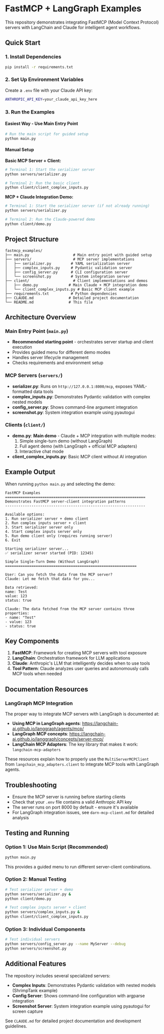 # FastMCP + LangGraph Examples

This repository demonstrates integrating FastMCP (Model Context Protocol) servers with LangChain and Claude for intelligent agent workflows.

## Quick Start

### 1. Install Dependencies

```bash
pip install -r requirements.txt
```

### 2. Set Up Environment Variables

Create a `.env` file with your Claude API key:
```bash
ANTHROPIC_API_KEY=your_claude_api_key_here
```

### 3. Run the Examples

#### Easiest Way - Use Main Entry Point
```bash
# Run the main script for guided setup
python main.py
```

#### Manual Setup

**Basic MCP Server + Client:**
```bash
# Terminal 1: Start the serializer server
python servers/serializer.py

# Terminal 2: Run the basic client
python client/client_complex_inputs.py
```

**MCP + Claude Integration Demo:**
```bash
# Terminal 1: Start the serializer server (if not already running)
python servers/serializer.py

# Terminal 2: Run the Claude-powered demo
python client/demo.py
```

## Project Structure

```
fastmcp_examples/
├── main.py                    # Main entry point with guided setup
├── servers/                   # MCP server implementations
│   ├── serializer.py         # YAML serialization server
│   ├── complex_inputs.py     # Pydantic validation server  
│   ├── config_server.py      # CLI configuration server
│   └── screenshot.py         # System integration server
├── client/                    # Client implementations and demos
│   ├── demo.py              # Main Claude + MCP integration demo
│   └── client_complex_inputs.py # Basic MCP client example
├── requirements.txt          # Python dependencies
├── CLAUDE.md                # Detailed project documentation
└── README.md                # This file
```

## Architecture Overview

### Main Entry Point (`main.py`)
- **Recommended starting point** - orchestrates server startup and client execution
- Provides guided menu for different demo modes
- Handles server lifecycle management
- Checks requirements and environment setup

### MCP Servers (`servers/`)
- **serializer.py**: Runs on `http://127.0.0.1:8000/mcp`, exposes YAML-formatted data tools
- **complex_inputs.py**: Demonstrates Pydantic validation with complex nested models
- **config_server.py**: Shows command-line argument integration
- **screenshot.py**: System integration example using pyautogui

### Clients (`client/`)
- **demo.py**: **Main demo** - Claude + MCP integration with multiple modes:
  1. Simple single-turn demo (without LangGraph)
  2. Full agent demo (with LangGraph + official MCP adapters)  
  3. Interactive chat mode
- **client_complex_inputs.py**: Basic MCP client without AI integration

## Example Output

When running `python main.py` and selecting the demo:
```
FastMCP Examples
================================================================
Demonstrates FastMCP server-client integration patterns
----------------------------------------------------------------

Available options:
1. Run serializer server + demo client
2. Run complex inputs server + client
3. Start serializer server only
4. Start complex inputs server only
5. Run demo client only (requires running server)
6. Exit

Starting serializer server...
✅ serializer server started (PID: 12345)

Simple Single-Turn Demo (Without LangGraph)
============================================================

User: Can you fetch the data from the MCP server?
Claude: Let me fetch that data for you...

Data retrieved:
name: Test
value: 123
status: true

Claude: The data fetched from the MCP server contains three properties:
- name: "Test" 
- value: 123
- status: true
```

## Key Components

1. **FastMCP**: Framework for creating MCP servers with tool exposure
2. **LangChain**: Orchestration framework for LLM applications
3. **Claude**: Anthropic's LLM that intelligently decides when to use tools
4. **Tool Pattern**: Claude analyzes user queries and autonomously calls MCP tools when needed

## Documentation Resources

### LangGraph MCP Integration
The proper way to integrate MCP servers with LangGraph is documented at:
- **Using MCP in LangGraph agents**: https://langchain-ai.github.io/langgraph/agents/mcp/
- **LangGraph MCP concepts**: https://langchain-ai.github.io/langgraph/concepts/server-mcp/
- **LangChain MCP Adapters**: The key library that makes it work: `langchain-mcp-adapters`

These resources explain how to properly use the `MultiServerMCPClient` from `langchain_mcp_adapters.client` to integrate MCP tools with LangGraph agents.

## Troubleshooting

- Ensure the MCP server is running before starting clients
- Check that your `.env` file contains a valid Anthropic API key
- The server runs on port 8000 by default - ensure it's available
- For LangGraph integration issues, see `darn-mcp-client.md` for detailed analysis

## Testing and Running

### Option 1: Use Main Script (Recommended)
```bash
python main.py
```
This provides a guided menu to run different server-client combinations.

### Option 2: Manual Testing
```bash
# Test serializer server + demo
python servers/serializer.py &
python client/demo.py

# Test complex inputs server + client  
python servers/complex_inputs.py &
python client/client_complex_inputs.py
```

### Option 3: Individual Components
```bash
# Test individual servers
python servers/config_server.py --name MyServer --debug
python servers/screenshot.py
```

## Additional Features

The repository includes several specialized servers:
- **Complex Inputs**: Demonstrates Pydantic validation with nested models (ShrimpTank example)
- **Config Server**: Shows command-line configuration with argparse integration
- **Screenshot Server**: System integration example using pyautogui for screen capture

See `CLAUDE.md` for detailed project documentation and development guidelines.